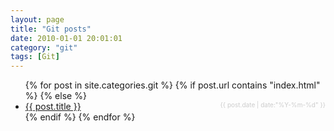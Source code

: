 ```yaml
---
layout: page
title: "Git posts"
date: 2010-01-01 20:01:01
category: "git"
tags: [Git]
---
```

<ul class="list-group list-group-flush">
    {% for post in site.categories.git %}
      {% if post.url contains "index.html" %}
      {% else %}
    <li class="list-group-item">
            <a href="{{ post.url }}">{{ post.title }}</a>
            <span style="float:right;color:#cccccc;font-size:10px;text-align:right;">{{ post.date | date:"%Y-%m-%d" }}</span>
    </li>
      {% endif %}
    {% endfor %}
</ul>
